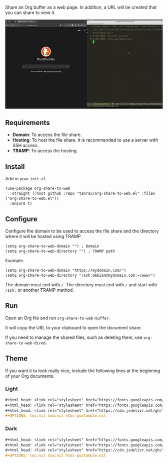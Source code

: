 Share an Org buffer as a web page. In addition, a URL will be created that you can share to view it.

![Demo](demo.gif)

## Requirements

- **Domain**: To access the file share.
- **Hosting**: To host the file share. It is recommended to use a server with SSH access.
- **TRAMP**: To access the hosting.

## Install

Add in your `init.el`.

```elisp
(use-package org-share-to-web
  :straight (:host github :repo "tanrax/org-share-to-web.el" :files ("org-share-to-web.el"))
  :ensure t)
```

## Configure

Configure the domain to be used to access the file share and the directory where it will be hosted using TRAMP.

```elisp
(setq org-share-to-web-domain "") ; Domain
(setq org-share-to-web-directory "") ; TRAMP path
```
Example.

```elisp
(setq org-share-to-web-domain "https://mydomain.com/")
(setq org-share-to-web-directory "/ssh:debian@mydomain.com:~/www/")
```

The domain must end with `/`. The directory must end with `/` and start with `/ssh:` or another TRAMP method.

## Run

Open an Org file and run `org-share-to-web-buffer`.

It will copy the URL to your clipboard to open the document share.

If you need to manage the shared files, such as deleting them, use `org-share-to-web-dired`.

## Theme

If you want it to look really nice, include the following lines at the beginning of your Org documents.

### Light

```org
#+html_head: <link rel="stylesheet" href="https://fonts.googleapis.com/css2?family=Lora:wght@500&display=swap">
#+html_head: <link rel="stylesheet" href="https://fonts.googleapis.com/css2?family=Inconsolata&display=swap">
#+html_head: <link rel="stylesheet" href="https://cdn.jsdelivr.net/gh/tanrax/org-share-to-web.el@main/themes/light.css">
#+OPTIONS: toc:nil num:nil html-postamble:nil
```

### Dark

```org
#+html_head: <link rel="stylesheet" href="https://fonts.googleapis.com/css2?family=Lora:wght@500&display=swap">
#+html_head: <link rel="stylesheet" href="https://fonts.googleapis.com/css2?family=Inconsolata&display=swap">
#+html_head: <link rel="stylesheet" href="https://cdn.jsdelivr.net/gh/tanrax/org-share-to-web.el@main/themes/dark.css">
#+OPTIONS: toc:nil num:nil html-postamble:nil
```
